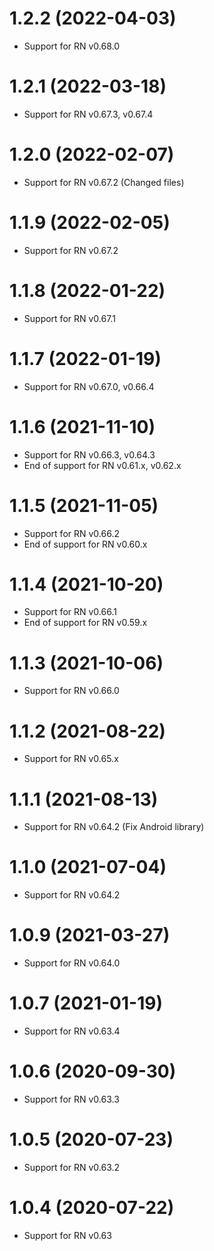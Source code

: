 # 1.2.2 (2022-04-03)
* Support for RN v0.68.0

# 1.2.1 (2022-03-18)
* Support for RN v0.67.3, v0.67.4

# 1.2.0 (2022-02-07)
* Support for RN v0.67.2 (Changed files)

# 1.1.9 (2022-02-05)
* Support for RN v0.67.2

# 1.1.8 (2022-01-22)
* Support for RN v0.67.1

# 1.1.7 (2022-01-19)
* Support for RN v0.67.0, v0.66.4

# 1.1.6 (2021-11-10)
* Support for RN v0.66.3, v0.64.3
* End of support for RN v0.61.x, v0.62.x

# 1.1.5 (2021-11-05)
* Support for RN v0.66.2
* End of support for RN v0.60.x

# 1.1.4 (2021-10-20)
* Support for RN v0.66.1
* End of support for RN v0.59.x

# 1.1.3 (2021-10-06)
* Support for RN v0.66.0

# 1.1.2 (2021-08-22)
* Support for RN v0.65.x

# 1.1.1 (2021-08-13)
* Support for RN v0.64.2 (Fix Android library)

# 1.1.0 (2021-07-04)
* Support for RN v0.64.2

# 1.0.9 (2021-03-27)
* Support for RN v0.64.0

# 1.0.7 (2021-01-19)
* Support for RN v0.63.4

# 1.0.6 (2020-09-30)
* Support for RN v0.63.3

# 1.0.5 (2020-07-23)
* Support for RN v0.63.2

# 1.0.4 (2020-07-22)
* Support for RN v0.63
